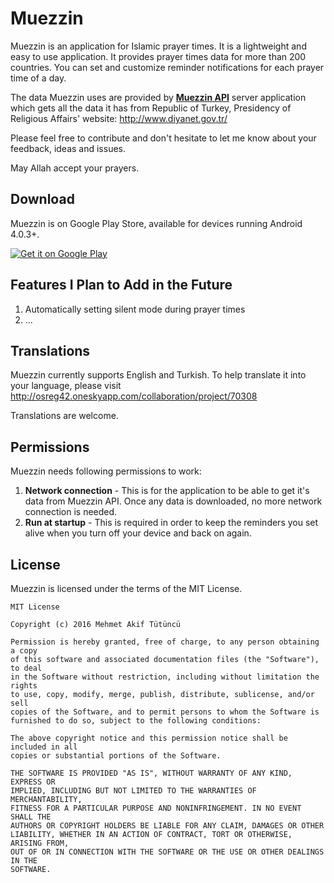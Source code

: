 Muezzin
=======
Muezzin is an application for Islamic prayer times. It is a lightweight and easy to use application. It provides prayer times data for more than 200 countries. You can set and customize reminder notifications for each prayer time of a day.

The data Muezzin uses are provided by [**Muezzin API**](https://github.com/mehmetakiftutuncu/MuezzinAPI) server application which gets all the data it has from Republic of Turkey, Presidency of Religious Affairs' website: http://www.diyanet.gov.tr/

Please feel free to contribute and don't hesitate to let me know about your feedback, ideas and issues.

May Allah accept your prayers.

Download
--------
Muezzin is on Google Play Store, available for devices running Android 4.0.3+.

<a href="https://play.google.com/store/apps/details?id=com.mehmetakiftutuncu.muezzin">
  <img alt="Get it on Google Play" src="https://developer.android.com/images/brand/en_generic_rgb_wo_60.png" />
</a>

Features I Plan to Add in the Future
------------------------------------
1. Automatically setting silent mode during prayer times
2. ...

Translations
------------
Muezzin currently supports English and Turkish. To help translate it into your language, please visit http://osreg42.oneskyapp.com/collaboration/project/70308

Translations are welcome.

Permissions
-----------
Muezzin needs following permissions to work:

1. **Network connection** - This is for the application to be able to get it's data from Muezzin API. Once any data is downloaded, no more network connection is needed.
2. **Run at startup** - This is required in order to keep the reminders you set alive when you turn off your device and back on again.

License
--------------
Muezzin is licensed under the terms of the MIT License.

```
MIT License

Copyright (c) 2016 Mehmet Akif Tütüncü

Permission is hereby granted, free of charge, to any person obtaining a copy
of this software and associated documentation files (the "Software"), to deal
in the Software without restriction, including without limitation the rights
to use, copy, modify, merge, publish, distribute, sublicense, and/or sell
copies of the Software, and to permit persons to whom the Software is
furnished to do so, subject to the following conditions:

The above copyright notice and this permission notice shall be included in all
copies or substantial portions of the Software.

THE SOFTWARE IS PROVIDED "AS IS", WITHOUT WARRANTY OF ANY KIND, EXPRESS OR
IMPLIED, INCLUDING BUT NOT LIMITED TO THE WARRANTIES OF MERCHANTABILITY,
FITNESS FOR A PARTICULAR PURPOSE AND NONINFRINGEMENT. IN NO EVENT SHALL THE
AUTHORS OR COPYRIGHT HOLDERS BE LIABLE FOR ANY CLAIM, DAMAGES OR OTHER
LIABILITY, WHETHER IN AN ACTION OF CONTRACT, TORT OR OTHERWISE, ARISING FROM,
OUT OF OR IN CONNECTION WITH THE SOFTWARE OR THE USE OR OTHER DEALINGS IN THE
SOFTWARE.
```